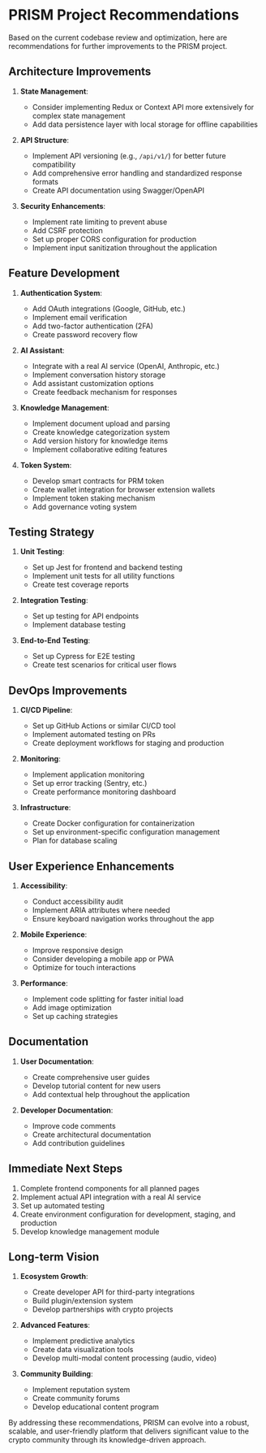 # PRISM Project Recommendations

Based on the current codebase review and optimization, here are recommendations for further improvements to the PRISM project.

## Architecture Improvements

1. **State Management**:
   - Consider implementing Redux or Context API more extensively for complex state management
   - Add data persistence layer with local storage for offline capabilities

2. **API Structure**:
   - Implement API versioning (e.g., `/api/v1/`) for better future compatibility
   - Add comprehensive error handling and standardized response formats
   - Create API documentation using Swagger/OpenAPI

3. **Security Enhancements**:
   - Implement rate limiting to prevent abuse
   - Add CSRF protection
   - Set up proper CORS configuration for production
   - Implement input sanitization throughout the application

## Feature Development

1. **Authentication System**:
   - Add OAuth integrations (Google, GitHub, etc.)
   - Implement email verification
   - Add two-factor authentication (2FA)
   - Create password recovery flow

2. **AI Assistant**:
   - Integrate with a real AI service (OpenAI, Anthropic, etc.)
   - Implement conversation history storage
   - Add assistant customization options
   - Create feedback mechanism for responses

3. **Knowledge Management**:
   - Implement document upload and parsing
   - Create knowledge categorization system
   - Add version history for knowledge items
   - Implement collaborative editing features

4. **Token System**:
   - Develop smart contracts for PRM token
   - Create wallet integration for browser extension wallets
   - Implement token staking mechanism
   - Add governance voting system

## Testing Strategy

1. **Unit Testing**:
   - Set up Jest for frontend and backend testing
   - Implement unit tests for all utility functions
   - Create test coverage reports

2. **Integration Testing**:
   - Set up testing for API endpoints
   - Implement database testing

3. **End-to-End Testing**:
   - Set up Cypress for E2E testing
   - Create test scenarios for critical user flows

## DevOps Improvements

1. **CI/CD Pipeline**:
   - Set up GitHub Actions or similar CI/CD tool
   - Implement automated testing on PRs
   - Create deployment workflows for staging and production

2. **Monitoring**:
   - Implement application monitoring
   - Set up error tracking (Sentry, etc.)
   - Create performance monitoring dashboard

3. **Infrastructure**:
   - Create Docker configuration for containerization
   - Set up environment-specific configuration management
   - Plan for database scaling

## User Experience Enhancements

1. **Accessibility**:
   - Conduct accessibility audit
   - Implement ARIA attributes where needed
   - Ensure keyboard navigation works throughout the app

2. **Mobile Experience**:
   - Improve responsive design
   - Consider developing a mobile app or PWA
   - Optimize for touch interactions

3. **Performance**:
   - Implement code splitting for faster initial load
   - Add image optimization
   - Set up caching strategies

## Documentation

1. **User Documentation**:
   - Create comprehensive user guides
   - Develop tutorial content for new users
   - Add contextual help throughout the application

2. **Developer Documentation**:
   - Improve code comments
   - Create architectural documentation
   - Add contribution guidelines

## Immediate Next Steps

1. Complete frontend components for all planned pages
2. Implement actual API integration with a real AI service
3. Set up automated testing
4. Create environment configuration for development, staging, and production
5. Develop knowledge management module

## Long-term Vision

1. **Ecosystem Growth**:
   - Create developer API for third-party integrations
   - Build plugin/extension system
   - Develop partnerships with crypto projects

2. **Advanced Features**:
   - Implement predictive analytics
   - Create data visualization tools
   - Develop multi-modal content processing (audio, video)

3. **Community Building**:
   - Implement reputation system
   - Create community forums
   - Develop educational content program

By addressing these recommendations, PRISM can evolve into a robust, scalable, and user-friendly platform that delivers significant value to the crypto community through its knowledge-driven approach. 